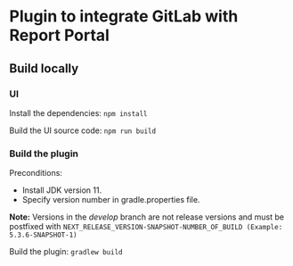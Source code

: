 # Plugin to integrate GitLab with Report Portal

## Build locally

### UI

Install the dependencies: `npm install`

Build the UI source code: `npm run build`

### Build the plugin

Preconditions:
- Install JDK version 11.
- Specify version number in gradle.properties file.

**Note:** Versions in the _develop_ branch are not release versions and must be postfixed with `NEXT_RELEASE_VERSION-SNAPSHOT-NUMBER_OF_BUILD (Example: 5.3.6-SNAPSHOT-1)`

Build the plugin: `gradlew build`
